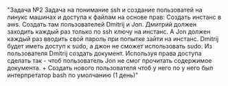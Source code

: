 "Задача №2 Задача на понимание ssh и создание пользоватей на линукс машинах и доступа к файлам на основе прав:   Создать инстанс в aws. Создать там пользователей Dmitrij и Jon. Дмитрий должен заходить каждый раз только по ssh ключу на инстанс. А Jon должен каждый раз вводить свой пароль при попытке зайти на инстанс.  Dmitrij будет иметь доступ к sudo, а джон не сможет использовать sudo.   Из пользователя Dmitrij создать документ. Используя права доступа сделать так - чтоб  пользователь Jon не смог прочитать содержимое документа.  + Создать нового пользователя чтоб у него по у него был интерпретатор bash по умолчанию (1 день)"
